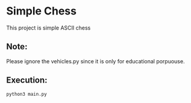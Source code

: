 Simple Chess
=================

This project is simple  ASCII chess

Note:
----------------

Please ignore the vehicles.py since it is only for educational porpuouse.

Execution:
----------------

```bash
python3 main.py
```

